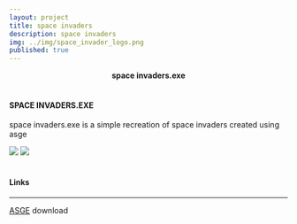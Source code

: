 ```yaml
---
layout: project
title: space invaders
description: space invaders
img: ../img/space_invader_logo.png 
published: true
---
```


<center><b>space invaders.exe</b></center><br/>

#### SPACE INVADERS.EXE
space invaders.exe is a simple recreation of space invaders created using asge

<!--<div class="img_row">
	<img class="col two" src="{{ site.baseurl }}/img/space_invader1.png" alt="" title="example image"/>
	<img class="col one" src="{{ site.baseurl }}/img/space_invader2.png" alt="" title="example image"/>
</div> -->

<div class="owl-carousel owl-theme">
<a href="{{ site.baseurl }}/img/space_invader1.png" target="_blank"><img src="{{ site.baseurl }}/img/space_invader1.png" /></a>
<a href="{{ site.baseurl }}/img/space_invader2.png" target="_blank"><img src="{{ site.baseurl }}/img/space_invader2.png" /></a>
</div>

<div class="col three caption">

</div>

<br/>

#### Links
----
[ASGE][asge] download

[asge]: https://github.com/UWEGames-ESD/space-invaders-CWardee
